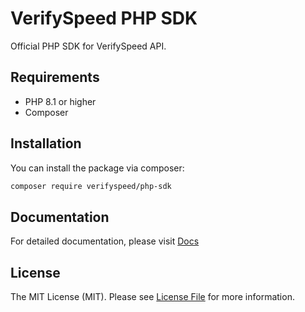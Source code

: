# VerifySpeed PHP SDK

Official PHP SDK for VerifySpeed API.

## Requirements

- PHP 8.1 or higher
- Composer

## Installation

You can install the package via composer: 


```bash
composer require verifyspeed/php-sdk
```

## Documentation

For detailed documentation, please visit [Docs](https://www.verifyspeed.com/docs/about-verifySpeed)

## License

The MIT License (MIT). Please see [License File](LICENSE.md) for more information.